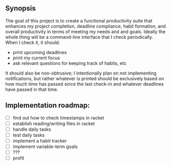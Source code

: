 ## Synopsis

The goal of this project is to create a functional productivity suite
that enhances my project completion, deadline compliance, habit
formation, and overall productivity in terms of meeting my needs and
and goals.  Ideally the whole thing will be a command-line interface
that I check periodically.  When I check it, it should:
  - print upcoming deadlines
  - print my current focus
  - ask relevant questions for keeping track of habits, etc

It should also be non-obtrusive; I intentionally plan on not
implementing notifications, but rather whatever is printed should be
exclusively based on how much time has passed since the last check-in
and whatever deadlines have passed in that time.

## Implementation roadmap:

 - [ ] find out how to check timestamps in racket
 - [ ] establish reading/writing files in racket
 - [ ] handle daily tasks
 - [ ] test daily tasks
 - [ ] implement a habit tracker
 - [ ] implement variable-term goals
 - [ ] ???
 - [ ] profit
